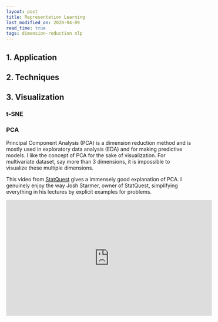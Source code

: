 ```yaml
---
layout: post
title: Representation Learning
last_modified_on: 2020-04-09
read_time: true
tags: dimension-reduction nlp
---
```


## 1. Application

## 2. Techniques

## 3. Visualization
### t-SNE

### PCA
Principal Component Analysis (PCA) is a dimension reduction method and is mostly used in exploratory data analysis (EDA) and for making predictive models.
I like the concept of PCA for the sake of visualization. For multivariate dataset, say more than 3 dimensions, it is impossible to visualize these multiple dimensions.

This video from [StatQuest](https://www.youtube.com/channel/UCtYLUTtgS3k1Fg4y5tAhLbw) gives a immensely good explanation of PCA. I genuinely enjoy the way Josh Starmer, owner of StatQuest, simplifying everything in his lectures by explicit examples for problems.

<iframe width="560" height="315" src="https://www.youtube.com/embed/FgakZw6K1QQ" frameborder="0" allow="accelerometer; autoplay; encrypted-media; gyroscope; picture-in-picture" allowfullscreen></iframe>